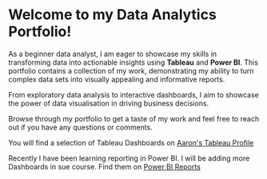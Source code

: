 # Welcome to my **Data Analytics Portfolio**! 

As a beginner data analyst, I am eager to showcase my skills in transforming data into actionable insights using **Tableau** and **Power BI**. This portfolio contains a collection of my  work, demonstrating my ability to turn complex data sets into visually appealing and informative reports. 

From exploratory data analysis to interactive dashboards, I aim to showcase the power of data visualisation in driving business decisions. 

Browse through my portfolio to get a taste of my work and feel free to reach out if you have any questions or comments.

You will find a selection of Tableau Dashboards on [Aaron's Tableau Profile](https://public.tableau.com/app/profile/aaronn)

Recently I have been learning reporting in Power BI. I will be adding more Dashboards in sue course. Find them on [Power BI Reports](https://github.com/utilis-notitia/PowerBI_Reports)
